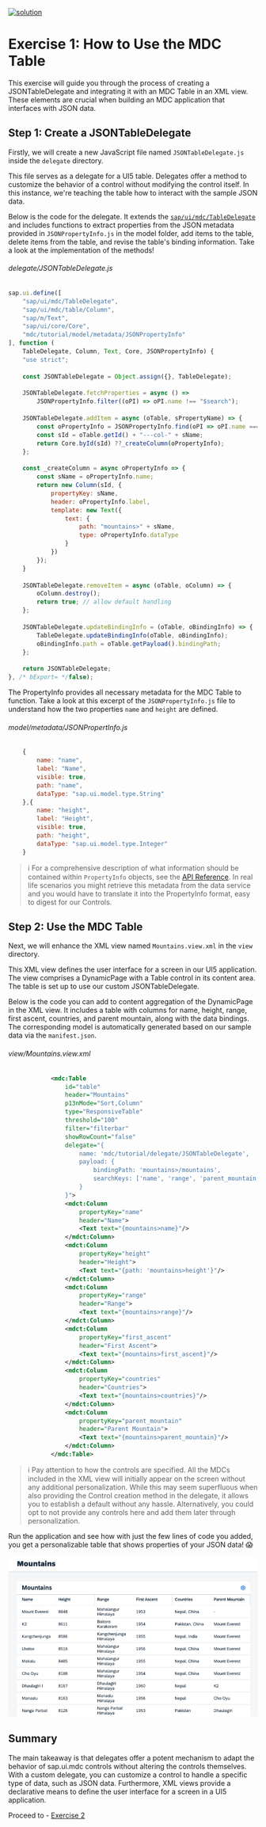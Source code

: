 [![solution](https://flat.badgen.net/badge/solution/available/green?icon=github)](webapp)
# Exercise 1: How to Use the MDC Table

This exercise will guide you through the process of creating a JSONTableDelegate and integrating it with an MDC Table in an XML view. These elements are crucial when building an MDC application that interfaces with JSON data.

## Step 1: Create a JSONTableDelegate

Firstly, we will create a new JavaScript file named `JSONTableDelegate.js` inside the `delegate` directory.

This file serves as a delegate for a UI5 table. Delegates offer a method to customize the behavior of a control without modifying the control itself. In this instance, we're teaching the table how to interact with the sample JSON data.

Below is the code for the delegate. It extends the [`sap/ui/mdc/TableDelegate`](https://sdk.openui5.org/api/module:sap/ui/mdc/TableDelegate) and includes functions to extract properties from the JSON metadata provided in `JSONPropertyInfo.js` in the model folder, add items to the table, delete items from the table, and revise the table's binding information. Take a look at the implementation of the methods!
###### delegate/JSONTableDelegate.js
```javascript
sap.ui.define([
	"sap/ui/mdc/TableDelegate",
	"sap/ui/mdc/table/Column",
	"sap/m/Text",
	"sap/ui/core/Core",
	"mdc/tutorial/model/metadata/JSONPropertyInfo"
], function (
	TableDelegate, Column, Text, Core, JSONPropertyInfo) {
	"use strict";

	const JSONTableDelegate = Object.assign({}, TableDelegate);

	JSONTableDelegate.fetchProperties = async () =>
		JSONPropertyInfo.filter((oPI) => oPI.name !== "$search");

	JSONTableDelegate.addItem = async (oTable, sPropertyName) => {
		const oPropertyInfo = JSONPropertyInfo.find(oPI => oPI.name === sPropertyName);
		const sId = oTable.getId() + "---col-" + sName;
		return Core.byId(sId) ??_createColumn(oPropertyInfo);
	};

	const _createColumn = async oPropertyInfo => {
		const sName = oPropertyInfo.name;
		return new Column(sId, {
			propertyKey: sName,
			header: oPropertyInfo.label,
			template: new Text({
				text: {
					path: "mountains>" + sName,
					type: oPropertyInfo.dataType
				}
			})
		});
	}

	JSONTableDelegate.removeItem = async (oTable, oColumn) => {
		oColumn.destroy();
		return true; // allow default handling
	};

	JSONTableDelegate.updateBindingInfo = (oTable, oBindingInfo) => {
		TableDelegate.updateBindingInfo(oTable, oBindingInfo);
		oBindingInfo.path = oTable.getPayload().bindingPath;
	};

	return JSONTableDelegate;
}, /* bExport= */false);
```
The PropertyInfo provides all necessary metadata for the MDC Table to function. Take a look at this excerpt of the `JSONPropertyInfo.js` file to understand how the two properties `name` and `height` are defined.
###### model/metadata/JSONPropertInfo.js
```javascript
	{
		name: "name",
		label: "Name",
		visible: true,
		path: "name",
		dataType: "sap.ui.model.type.String"
	},{
		name: "height",
		label: "Height",
		visible: true,
		path: "height",
		dataType: "sap.ui.model.type.Integer"
	}
```
>ℹ️ For a comprehensive description of what information should be contained within `PropertyInfo` objects, see the [API Reference](https://sdk.openui5.org/api/sap.ui.mdc.table.PropertyInfo). In real life scenarios you might retrieve this metadata from the data service and you would have to translate it into the PropertyInfo format, easy to digest for our Controls.
## Step 2: Use the MDC Table

Next, we will enhance the XML view named `Mountains.view.xml` in the `view` directory.

This XML view defines the user interface for a screen in our UI5 application. The view comprises a DynamicPage with a Table control in its content area. The table is set up to use our custom JSONTableDelegate.

Below is the code you can add to content aggregation of the DynamicPage in the XML view. It includes a table with columns for name, height, range, first ascent, countries, and parent mountain, along with the data bindings. The corresponding model is automatically generated based on our sample data via the `manifest.json`.
###### view/Mountains.view.xml
```xml
			<mdc:Table
				id="table"
				header="Mountains"
				p13nMode="Sort,Column"
				type="ResponsiveTable"
				threshold="100"
				filter="filterbar"
				showRowCount="false"
				delegate="{
					name: 'mdc/tutorial/delegate/JSONTableDelegate',
					payload: {
						bindingPath: 'mountains>/mountains',
						searchKeys: ['name', 'range', 'parent_mountain', 'countries']
					}
				}">
				<mdct:Column
					propertyKey="name"
					header="Name">
					<Text text="{mountains>name}"/>
				</mdct:Column>
				<mdct:Column
					propertyKey="height"
					header="Height">
					<Text text="{path: 'mountains>height'}"/>
				</mdct:Column>
				<mdct:Column
					propertyKey="range"
					header="Range">
					<Text text="{mountains>range}"/>
				</mdct:Column>
				<mdct:Column
					propertyKey="first_ascent"
					header="First Ascent">
					<Text text="{mountains>first_ascent}"/>
				</mdct:Column>
				<mdct:Column
					propertyKey="countries"
					header="Countries">
					<Text text="{mountains>countries}"/>
				</mdct:Column>
				<mdct:Column
					propertyKey="parent_mountain"
					header="Parent Mountain">
					<Text text="{mountains>parent_mountain}"/>
				</mdct:Column>
			</mdc:Table>
```
> ℹ️ Pay attention to how the controls are specified. All the MDCs included in the XML view will initially appear on the screen without any additional personalization. While this may seem superfluous when also providing the Control creation method in the delegate, it allows you to establish a default without any hassle. Alternatively, you could opt to not provide any controls here and add them later through personalization.

Run the application and see how with just the few lines of code you added, you get a personalizable table that shows properties of your JSON data! 😱

![Exercise 1 Result](ex1.png)
## Summary

The main takeaway is that delegates offer a potent mechanism to adapt the behavior of sap.ui.mdc controls without altering the controls themselves. With a custom delegate, you can customize a control to handle a specific type of data, such as JSON data. Furthermore, XML views provide a declarative means to define the user interface for a screen in a UI5 application.

Proceed to - [Exercise 2](../ex2/readme.md)